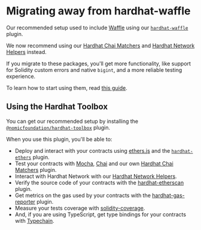 # Migrating away from hardhat-waffle

Our recommended setup used to include [Waffle] using our [`hardhat-waffle`] plugin.

We now recommend using our [Hardhat Chai Matchers] and [Hardhat Network Helpers] instead.

If you migrate to these packages, you'll get more functionality, like support for Solidity custom errors and native `bigint`, and a more reliable testing experience.

To learn how to start using them, read [this guide](../../../hardhat-chai-matchers/docs/migrate-from-waffle.md).

## Using the Hardhat Toolbox

You can get our recommended setup by installing the [`@nomicfoundation/hardhat-toolbox`] plugin.

When you use this plugin, you'll be able to:

- Deploy and interact with your contracts using [ethers.js](https://docs.ethers.io/v5/) and the [`hardhat-ethers`](/hardhat-runner/plugins/nomiclabs-hardhat-ethers) plugin.
- Test your contracts with [Mocha](https://mochajs.org/), [Chai](https://chaijs.com/) and our own [Hardhat Chai Matchers](/hardhat-chai-matchers) plugin.
- Interact with Hardhat Network with our [Hardhat Network Helpers](/hardhat-network-helpers).
- Verify the source code of your contracts with the [hardhat-etherscan](/hardhat-runner/plugins/nomiclabs-hardhat-etherscan) plugin.
- Get metrics on the gas used by your contracts with the [hardhat-gas-reporter](https://github.com/cgewecke/hardhat-gas-reporter) plugin.
- Measure your tests coverage with [solidity-coverage](https://github.com/sc-forks/solidity-coverage).
- And, if you are using TypeScript, get type bindings for your contracts with [Typechain](https://github.com/dethcrypto/TypeChain/).

[waffle]: https://getwaffle.io
[`hardhat-waffle`]: ../../plugins/nomiclabs-hardhat-waffle
[`@nomicfoundation/hardhat-toolbox`]: ../../plugins/nomicfoundation-hardhat-toolbox
[hardhat chai matchers]: /hardhat-chai-matchers
[hardhat network helpers]: /hardhat-network-helpers
